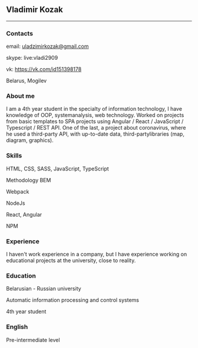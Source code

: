 Vladimir Kozak
--------------
--------------
### Contacts

email: uladzimirkozak@gmail.com

skype: live:vladi2909

vk: https://vk.com/id151398178

Belarus, Mogilev


### About me
I am a 4th year student in the specialty of information technology, I have knowledge of OOP, systemanalysis, web technology.
Worked on projects from basic templates to SPA projects using Angular / React / JavaScript / Typescript / REST API.
One of the last, a project about coronavirus, where he used a third-party API, with up-to-date data, third-partylibraries (map, diagram, graphics).

### Skills
HTML, CSS, SASS, JavaScript, TypeScript

Methodology BEM

Webpack

NodeJs

React, Angular

NPM

### Experience
I haven't work experience in a company, but I have experience working on educational projects at the university, close to reality.

### Education
Belarusian - Russian university

Automatic information processing and control systems

4th year student

### English
Pre-intermediate level
